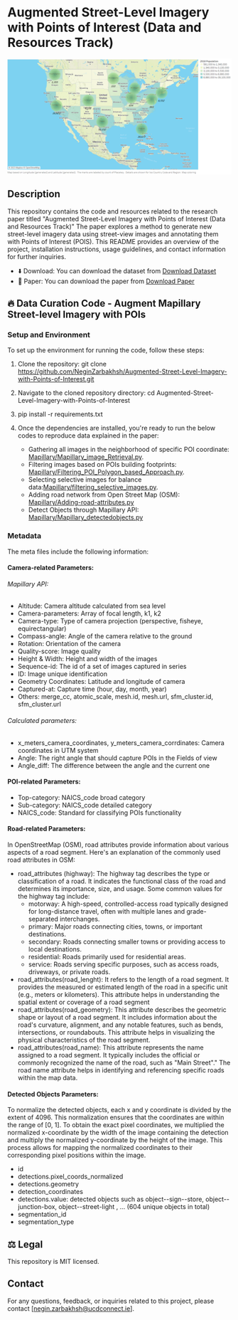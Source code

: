 # Augmented Street-Level  Imagery with Points of Interest (Data and Resources Track)
![Dataset](https://github.com/NeginZarbakhsh/Augmented-Street-Level-Imagery-with-Points-of-Interest/blob/main/Images/The%20count%20of%20POIs%20in%2010%20US%20regions.png)
## Description

This repository contains the code and resources related to the research paper titled "Augmented Street-Level  Imagery with Points of Interest (Data and Resources Track)" The paper explores a method to generate new street-level imagery data using street-view images and annotating them with Points of Interest (POIS). This README provides an overview of the project, installation instructions, usage guidelines, and contact information for further inquiries.

- ⬇️ Download: You can download the dataset from [Download Dataset](https://zenodo.org/deposit/8020056)
- 📄 Paper: You can download the paper from [Download Paper](?)


## 🔥 Data Curation Code - Augment Mapillary Street-level Imagery with POIs

### Setup and Environment

To set up the environment for running the code, follow these steps:

1. Clone the repository: git clone https://github.com/NeginZarbakhsh/Augmented-Street-Level-Imagery-with-Points-of-Interest.git
2. Navigate to the cloned repository directory: cd Augmented-Street-Level-Imagery-with-Points-of-Interest
3. pip install -r requirements.txt
4. Once the dependencies are installed, you're ready to run the below codes to reproduce data explained in the paper:

	- Gathering all images in the neighborhood of specific POI coordinate: [Mapillary/Mapillary_image_Retrieval.py](Mapillary/Mapillary_image_Retrieval.py).
	- Filtering images based on POIs building footprints: [Mapillary/Filtering_POI_Polygon_based_Approach.py](Mapillary/Filtering_POI_Polygon_based_Approach.py).
	- Selecting selective images for balance data:[Mapillary/filtering_selective_images.py](Mapillary/filtering_selective_images.py).
	- Adding road network from Open Street Map (OSM): [Mapillary/Adding-road-attributes.py](Mapillary/Adding-road-attributes.py)
	- Detect Objects through Mapillary API: [Mapillary/Mapillary_detectedobjects.py](Mapillary/Mapillary_detectedobjects.py)
### Metadata
The meta files include the following information:

#### Camera-related Parameters: 

###### Mapillary API: 
- Altitude: Camera altitude calculated from sea level
- Camera-parameters: Array of focal length, k1, k2
- Camera-type: Type of camera projection (perspective, fisheye, equirectangular)
- Compass-angle: Angle of the camera relative to the ground 
- Rotation: Orientation of the camera
- Quality-score: Image quality 
- Height & Width: Height and width of the images
- Sequence-id: The id of a set of images captured in series
- ID: Image unique identification
- Geometry Coordinates: Latitude and longitude of camera
- Captured-at: Capture time (hour, day, month, year)
- Others: merge_cc, atomic_scale, mesh.id, mesh.url, sfm_cluster.id, sfm_cluster.url
  
###### Calculated parameters: 
- x_meters_camera_coordinates, y_meters_camera_corrdinates: Camera coordinates in UTM system
- Angle: The right angle that should capture POIs in the Fields of view
- Angle_diff: The difference between the angle and the current one 

#### POI-related Parameters:

- Top-category: NAICS_code broad category 
- Sub-category: NAICS_code detailed category
- NAICS_code: Standard for classifying POIs functionality

#### Road-related Parameters:
In OpenStreetMap (OSM), road attributes provide information about various aspects of a road segment. Here's an explanation of the commonly used road attributes in OSM:

- road_attributes (highway): The highway tag describes the type or classification of a road. It indicates the functional class of the road and determines its importance, size, and usage. Some common values for the highway tag include:
	- motorway: A high-speed, controlled-access road typically designed for long-distance travel, often with multiple lanes and grade-separated interchanges.
	- primary: Major roads connecting cities, towns, or important destinations.
	- secondary: Roads connecting smaller towns or providing access to local destinations.
	- residential: Roads primarily used for residential areas.
	- service: Roads serving specific purposes, such as access roads, driveways, or private roads.
- road_attributes(road_lenght): It refers to the length of a road segment. It provides the measured or estimated length of the road in a specific unit (e.g., meters or kilometers). This attribute helps in understanding the spatial extent or coverage of a road segment
- road_attributes(road_geometry): This attribute describes the geometric shape or layout of a road segment. It includes information about the road's curvature, alignment, and any notable features, such as bends, intersections, or roundabouts. This attribute helps in visualizing the physical characteristics of the road segment.
- road_attributes(road_name): This attribute represents the name assigned to a road segment. It typically includes the official or commonly recognized the name of the road, such as "Main Street"." The road name attribute helps in identifying and referencing specific roads within the map data.

#### Detected Objects Parameters:
To normalize the detected objects, each x and y coordinate is divided by the extent of 4096. This normalization ensures that the coordinates are within the range of [0, 1]. To obtain the exact pixel coordinates, we multiplied the normalized x-coordinate by the width of the image containing the detection and multiply the normalized y-coordinate by the height of the image. This process allows for mapping the normalized coordinates to their corresponding pixel positions within the image.
- id 
- detections.pixel_coords_normalized 
- detections.geometry
- detection_coordinates
- detections.value: detected objects such as object--sign--store, object--junction-box, object--street-light , ... (604 unique objects in total)
- segmentation_id
- segmentation_type

## ⚖ Legal

This repository is MIT licensed.

## Contact
For any questions, feedback, or inquiries related to this project, please contact [negin.zarbakhsh@ucdconnect.ie].
